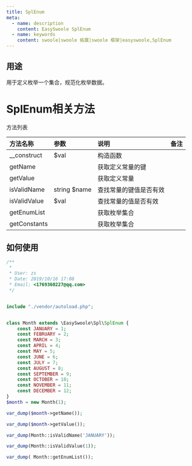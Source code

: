 ```yaml
---
title: SplEnum
meta:
  - name: description
    content: EasySwoole SplEnum
  - name: keywords
    content: swoole|swoole 拓展|swoole 框架|easyswoole,SplEnum
---
```




## 用途
用于定义枚举一个集合，规范化枚举数据。

# SplEnum相关方法

方法列表

| 方法名称     | 参数         | 说明                   | 备注 |
| :----------- | :----------- | :--------------------- | :--- |
| __construct  | $val         | 构造函数               |      |
| getName      |              | 获取定义常量的键       |      |
| getValue     |              | 获取定义常量           |      |
| isValidName  | string $name | 查找常量的键值是否有效 |      |
| isValidValue | $val         | 查找常量的值是否有效   |      |
| getEnumList  |              | 获取枚举集合           |      |
| getConstants |              | 获取枚举集合           |      |

## 如何使用

```php
/**
 *
 * User: zs
 * Date: 2019/10/16 17:08
 * Email: <1769360227@qq.com>
 */


include "./vendor/autoload.php";


class Month extends \EasySwoole\Spl\SplEnum {
    const JANUARY = 1;
    const FEBRUARY = 2;
    const MARCH = 3;
    const APRIL = 4;
    const MAY = 5;
    const JUNE = 6;
    const JULY = 7;
    const AUGUST = 8;
    const SEPTEMBER = 9;
    const OCTOBER = 10;
    const NOVEMBER = 11;
    const DECEMBER = 12;
}
$month = new Month(1);

var_dump($month->getName());

var_dump($month->getValue());

var_dump(Month::isValidName('JANUARY'));

var_dump(Month::isValidValue(1));

var_dump( Month::getEnumList());


```

